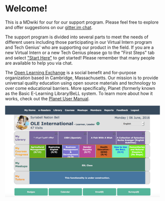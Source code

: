 # Welcome!

This is a MDwiki for our for our support program. Please feel free to explore and offer suggestions on our [gitter.im chat](https://gitter.im/open-learning-exchange/chat).

The support program is divided into several parts to meet the needs of different users including those participating in our Virtual Intern program and Tech Genius' who are supporting our product in the field. If you are a new Virtual Intern or a new Tech Genius please go to the "First Steps" tab and select ["Start Here"](pages/vi/vi-first-steps.md) to get started! Please remember that many people are available to help you via chat.

The [Open Learning Exchange](http://www.ole.org/) is a social benefit and for-purpose organization based in Cambridge, Massachusetts. Our mission is to provide universal quality education using open source materials and technology to over come educational barriers. More specifically, Planet (formerly known as the Basic E-Learning Library/BeLL system. To learn more about how it works, check out the [Planet User Manual](pages/techgenius/tg-planet-user-manual.md).

![](pages/uploads/images/planet-landing-page.png)